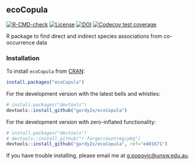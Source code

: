## ecoCopula 
<!-- badges: start -->
  [![R-CMD-check](https://github.com/gordy2x/ecoCopula/actions/workflows/R-CMD-check.yaml/badge.svg)](https://github.com/gordy2x/ecoCopula/actions/workflows/R-CMD-check.yaml)
[![License](http://img.shields.io/badge/license-LGPL%20%28%3E=%202.1%29-brightgreen.svg?style=flat)](http://www.gnu.org/licenses/gpl-2.0.html) [![DOI](https://zenodo.org/badge/139233335.svg)](https://zenodo.org/badge/latestdoi/139233335)
[![Codecov test coverage](https://codecov.io/gh/gordy2x/ecoCopula/branch/master/graph/badge.svg)](https://app.codecov.io/gh/gordy2x/ecoCopula?branch=master)
<!-- badges: end -->


R package to find direct and indirect species associations from co-occurrence data

### Installation

To install `ecoCopula` from [CRAN](https://CRAN.R-project.org/package=ecoCopula):
```r
install.packages("ecoCopula")
```

For the development version with the latest bells and whistles:
```r
# install.packages("devtools")
devtools::install_github("gordy2x/ecoCopula")
```

For the development version with zero-inflated functionality:
```r
# install.packages("devtools")
# devtools::install_github("r-forge/countreg/pkg")
devtools::install_github("gordy2x/ecoCopula", ref="e401671")
```

If you have trouble installing, please email me at [g.popovic@unsw.edu.au](mailto:g.popovic@unsw.edu.au).
